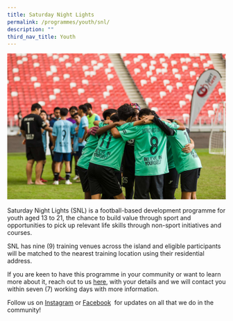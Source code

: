 ```yaml
---
title: Saturday Night Lights
permalink: /programmes/youth/snl/
description: ""
third_nav_title: Youth
---
```

![](/images/snl-2022-1.JPG)

Saturday Night Lights (SNL) is a football-based development programme for youth aged 13 to 21, the chance to build value through sport and opportunities to pick up relevant life skills through non-sport initiatives and courses.

SNL has nine (9) training venues across the island and eligible participants will be matched to the nearest training location using their residential address. 

If you are keen to have this programme in your community or want to learn more about it, reach out to us&nbsp;[here](mailto:sportcares@sport.gov.sg), with your details and we will contact you within seven (7) working days with more information.

Follow us on&nbsp;[Instagram](https://safe.menlosecurity.com/https://www.instagram.com/sportcares/)&nbsp;or&nbsp;[Facebook](https://safe.menlosecurity.com/https://www.facebook.com/SportCaresSG)&nbsp; for updates on all that we do in the community!